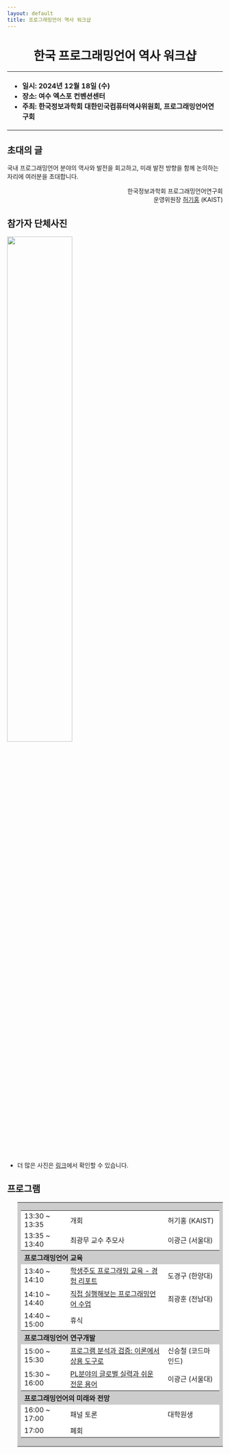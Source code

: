 ```yaml
---
layout: default
title: 프로그래밍언어 역사 워크샵
---
```


<h1>
<center>
한국 프로그래밍언어 역사 워크샵
</center>
</h1>
<center><table><tbody><tr><th align="left">
<ul>
<li>일시: 2024년 12월 18일 (수)</li>
<li>장소: 여수 엑스포 컨벤션센터</li>
<li>주최: 한국정보과학회 대한민국컴퓨터역사위원회, 프로그래밍언어연구회</li>
</ul>
</th></tr></tbody></table>
</center>

<h2>초대의 글</h2>

<p>
  국내 프로그래밍언어 분야의 역사와 발전을 회고하고, 미래 발전 방향을 함께 논의하는 자리에 여러분을 초대합니다.
</p>

<p style="text-align: right">
한국정보과학회 프로그래밍언어연구회 <br>
운영위원장 <a href="https://kihongheo.kaist.ac.kr">허기홍</a> (KAIST)
</p>

<h2> 참가자 단체사진</h2>
<img style="width: 55%" src ="https://lh3.googleusercontent.com/pw/AP1GczO7BYaP2uu9iokQQVoWho4_FjrEhErHykXwj3OpVPfElIZvg6bzIo2X0B3Q50_YAxxDP7R5ZphO2hU6JCou6uDG2DKtoUuakFaOCrvYvnVelZzg12iyCfNqPyyhKjP-T7E2WDgAUrNQeZc7rPcAIOjYY4kqk7xgS-JlJOE9PtceK-OkId2p-c-Y2B-8yRIFIZUhCNIBnxwqV2m4D4ePGU-Vq3r3tbFqzVbsJU_xYBrSiyWTtWeWUqwtVhHDtjOje9xkq6F0NhHppjwufm2iRf3UC9qqLJG7Lbj8wRSsPJy0jPYuqv63m0qtiZ-4Z31X0sAEGnvMhPTq2fkd4BjJM4PnrjACia7E4Bt9nsSGImI7MLjNhKWhOCB2DzXOplPi28oOQ5YpRcumHa96AusMS16jW8_KSH4kC1a3vWdreppuysNb4tTxgvwFUOQB1_bZnemvJw90Gw7rxuMLq1TqegRnjTj5KDArASGg-gxNmM1MQhvBTq0BSWuT7rrcka8nNkXThsl5o9_2F-sr6vqVMto3Ag6uO6eioHA9mM-KgE0A9KTJ8avQEZGEw7BwRG5XuvmMZ24DRDlIlYtqsOcQuzLKy_en9VkYdnzOCel7M3s5NpPvNv-13YE5Z_hunMRuDc-99-rqqO7UVmyjz56S-vRFuT-4VJUPZAYbNIt3dIvbnq_jQDsNUiwt93UxR4sRPswye-Y-TttAkxJYrRcG4NNPHbeyzrw6uzLEMmjO-xmLwQsqJ-K--lv76WD8v0hIe8Q-r0OpDdM8DvWVU2_pGEm99FJKZGXwBC1xKoHSRrGN3YwUd3CFoN8CmbtLvci7-B1PTRfdBK1LFipU2lnhEMzLdsKuBK3sX59wicB5R-7Ggkwhyd5uWFYc9cdIezrPG3a-0Rhor9jGu01LHUEXaFYFUCj7u_MJ_Oxho2ca_w7LsGsnGhJdyp87jFOQ=w2386-h1790-s-no?authuser=0">
<ul>
<li>더 많은 사진은 <a href="https://photos.app.goo.gl/YehVFBM4ex8QNMTB9">링크</a>에서 확인할 수 있습니다.</li>
</ul>
<h2>프로그램</h2>

<ul>
  <table border="0" cellspacing="0">
  <tbody><tr><td bgcolor="#cccccc">
  <table border="0" cellspacing="1pt">
<tbody>
  <tr><td bgcolor="white"> 13:30 ~ 13:35 </td> <td bgcolor="white"> 개회 </td><td bgcolor="white">허기홍 (KAIST)</td></tr>
  <tr><td bgcolor="white"> 13:35 ~ 13:40 </td> <td bgcolor="white"> 최광무 교수 추모사 </td><td bgcolor="white">이광근 (서울대)</td></tr>
  <tr><th colspan="3" align="left"> 프로그래밍언어 교육</th></tr>
  <tr><td bgcolor="white"> 13:40 ~ 14:10 </td> <td bgcolor="white"> <a href="presentation/doh.pdf">학생주도 프로그래밍 교육 - 경험 리포트</a></td><td bgcolor="white">도경구 (한양대)</td></tr>
  <tr><td bgcolor="white"> 14:10 ~ 14:40 </td> <td bgcolor="white"> <a href="presentation/choi.pdf">직접 실행해보는 프로그래밍언어 수업</a></td><td bgcolor="white"> 최광훈 (전남대)</td></tr>
  <tr><td bgcolor="white"> 14:40 ~ 15:00 </td> <td bgcolor="white"> 휴식 </td><td bgcolor="white"> </td></tr>
  <tr><th colspan="3" align="left"> 프로그래밍언어 연구개발</th></tr>
  <tr><td bgcolor="white"> 15:00 ~ 15:30 </td> <td bgcolor="white"> <a href="presentation/shin.pdf">프로그램 분석과 검증: 이론에서 상용 도구로</a> </td><td bgcolor="white">신승철 (코드마인드)</td></tr>
  <tr><td bgcolor="white"> 15:30 ~ 16:00 </td> <td bgcolor="white"> <a href="presentation/yi.pdf">PL분야의 글로벌 실력과 쉬운 전문 용어</a> </td><td bgcolor="white">이광근 (서울대)</td></tr>
  <tr><th colspan="3" align="left"> 프로그래밍언어의 미래와 전망</th></tr>
  <tr><td bgcolor="white"> 16:00 ~ 17:00 </td> <td bgcolor="white"> 패널 토론</td><td bgcolor="white"> 대학원생 </td></tr>
  <tr><td bgcolor="white"> 17:00 </td> <td bgcolor="white"> 폐회 </td><td bgcolor="white"> </td></tr>
</tbody>
  </table></td></tr></tbody></table>
</ul>
